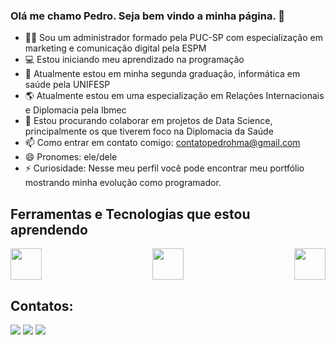 ### Olá me chamo Pedro. Seja bem vindo a minha página. 👋

- 🧑‍💼 Sou um administrador formado pela PUC-SP com especialização em marketing e comunicação digital pela ESPM
- 💻 Estou iniciando meu aprendizado na programação
- 🏥 Atualmente estou em minha segunda graduação, informática em saúde pela UNIFESP
- 🌎 Atualmente estou em uma especialização em Relações Internacionais e Diplomacia pela Ibmec
- 🤝 Estou procurando colaborar em projetos de Data Science, principalmente os que tiverem foco na Diplomacia da Saúde
- 📫 Como entrar em contato comigo: contatopedrohma@gmail.com
- 😄 Pronomes: ele/dele
- ⚡ Curiosidade: Nesse meu perfil você pode encontrar meu portfólio mostrando minha evolução como programador.

## Ferramentas e Tecnologias que estou aprendendo

<div style="display: flex; justify-content: space-between;">
<img loading="lazy" src="https://cdn.jsdelivr.net/gh/devicons/devicon/icons/html5/html5-original.svg" width="50" height="50"/>
<img loading="lazy" src="https://cdn.jsdelivr.net/gh/devicons/devicon/icons/css3/css3-original.svg" width="50" height="50"/>
<img loading="lazy" src="https://cdn.jsdelivr.net/gh/devicons/devicon/icons/javascript/javascript-original.svg" width="50" height="50"/>
</div>

          

## Contatos:

<div>
<a href="https://linktr.ee/pedro.hma" target="_blank" style="float: top;"><img loading="lazy" src="https://img.shields.io/badge/linktree-1de9b6?style=for-the-badge&logo=linktree&logoColor=white"></a>
<a href = "mailto:contatopedrohma@gmail.com"><img loading="lazy" src="https://img.shields.io/badge/Gmail-D14836?style=for-the-badge&logo=gmail&logoColor=white" target="_blank"></a>
<a href = "https://www.linkedin.com/in/pedrohma/" target="_blank"><img loading="lazy" src="https://img.shields.io/badge/-LinkedIn-%230077B5?style=for-the-badge&logo=linkedin&logoColor=white" target="_blank"></a>
</div>



